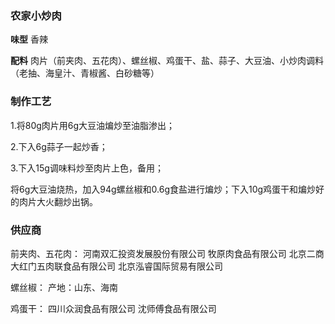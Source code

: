 ### 农家小炒肉

 **味型** 
香辣

 **配料** 
肉片（前夹肉、五花肉）、螺丝椒、鸡蛋干、盐、蒜子、大豆油、小炒肉调料（老抽、海皇汁、青椒酱、白砂糖等）

### 制作工艺

1.将80g肉片用6g大豆油煸炒至油脂渗出；

2.下入6g蒜子一起炒香；

3.下入15g调味料炒至肉片上色，备用；

将6g大豆油烧热，加入94g螺丝椒和0.6g食盐进行煸炒；下入10g鸡蛋干和煸炒好的肉片大火翻炒出锅。

### 供应商

前夹肉、五花肉：
河南双汇投资发展股份有限公司
牧原肉食品有限公司
北京二商大红门五肉联食品有限公司
北京泓睿国际贸易有限公司

螺丝椒：
产地：山东、海南

鸡蛋干：
四川众润食品有限公司
沈师傅食品有限公司